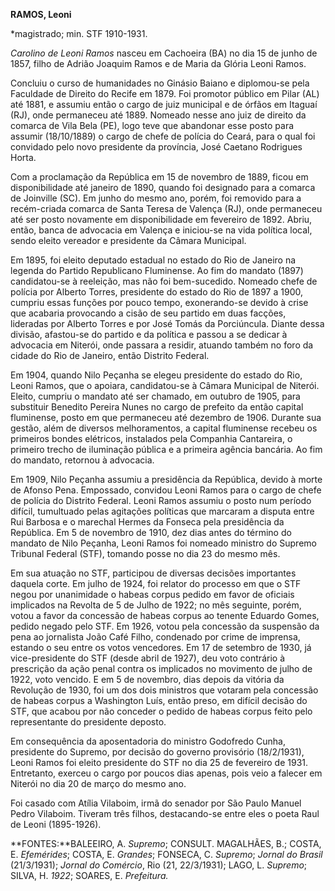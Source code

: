 **RAMOS, Leoni**

\*magistrado; min. STF 1910-1931.

*Carolino de Leoni Ramos* nasceu em Cachoeira (BA) no dia 15 de junho de
1857, filho de Adrião Joaquim Ramos e de Maria da Glória Leoni Ramos.

Concluiu o curso de humanidades no Ginásio Baiano e diplomou-se pela
Faculdade de Direito do Recife em 1879. Foi promotor público em Pilar
(AL) até 1881, e assumiu então o cargo de juiz municipal e de órfãos em
Itaguaí (RJ), onde permaneceu até 1889. Nomeado nesse ano juiz de
direito da comarca de Vila Bela (PE), logo teve que abandonar esse posto
para assumir (18/10/1889) o cargo de chefe de polícia do Ceará, para o
qual foi convidado pelo novo presidente da província, José Caetano
Rodrigues Horta.

Com a proclamação da República em 15 de novembro de 1889, ficou em
disponibilidade até janeiro de 1890, quando foi designado para a comarca
de Joinville (SC). Em junho do mesmo ano, porém, foi removido para a
recém-criada comarca de Santa Teresa de Valença (RJ), onde permaneceu
até ser posto novamente em disponibilidade em fevereiro de 1892. Abriu,
então, banca de advocacia em Valença e iniciou-se na vida política
local, sendo eleito vereador e presidente da Câmara Municipal.

Em 1895, foi eleito deputado estadual no estado do Rio de Janeiro na
legenda do Partido Republicano Fluminense. Ao fim do mandato (1897)
candidatou-se à reeleição, mas não foi bem-sucedido. Nomeado chefe de
polícia por Alberto Torres, presidente do estado do Rio de 1897 a 1900,
cumpriu essas funções por pouco tempo, exonerando-se devido à crise que
acabaria provocando a cisão de seu partido em duas facções, lideradas
por Alberto Torres e por José Tomás da Porciúncula. Diante dessa
divisão, afastou-se do partido e da política e passou a se dedicar à
advocacia em Niterói, onde passara a residir, atuando também no foro da
cidade do Rio de Janeiro, então Distrito Federal.

Em 1904, quando Nilo Peçanha se elegeu presidente do estado do Rio,
Leoni Ramos, que o apoiara, candidatou-se à Câmara Municipal de Niterói.
Eleito, cumpriu o mandato até ser chamado, em outubro de 1905, para
substituir Benedito Pereira Nunes no cargo de prefeito da então capital
fluminense, posto em que permaneceu até dezembro de 1906. Durante sua
gestão, além de diversos melhoramentos, a capital fluminense recebeu os
primeiros bondes elétricos, instalados pela Companhia Cantareira, o
primeiro trecho de iluminação pública e a primeira agência bancária. Ao
fim do mandato, retornou à advocacia.

Em 1909, Nilo Peçanha assumiu a presidência da República, devido à morte
de Afonso Pena. Empossado, convidou Leoni Ramos para o cargo de chefe de
polícia do Distrito Federal. Leoni Ramos assumiu o posto num período
difícil, tumultuado pelas agitações políticas que marcaram a disputa
entre Rui Barbosa e o marechal Hermes da Fonseca pela presidência da
República. Em 5 de novembro de 1910, dez dias antes do término do
mandato de Nilo Peçanha, Leoni Ramos foi nomeado ministro do Supremo
Tribunal Federal (STF), tomando posse no dia 23 do mesmo mês.

Em sua atuação no STF, participou de diversas decisões importantes
daquela corte. Em julho de 1924, foi relator do processo em que o STF
negou por unanimidade o habeas corpus pedido em favor de oficiais
implicados na Revolta de 5 de Julho de 1922; no mês seguinte, porém,
votou a favor da concessão de habeas corpus ao tenente Eduardo Gomes,
pedido negado pelo STF. Em 1926, votou pela concessão da suspensão da
pena ao jornalista João Café Filho, condenado por crime de imprensa,
estando o seu entre os votos vencedores. Em 17 de setembro de 1930, já
vice-presidente do STF (desde abril de 1927), deu voto contrário à
prescrição da ação penal contra os implicados no movimento de julho de
1922, voto vencido. E em 5 de novembro, dias depois da vitória da
Revolução de 1930, foi um dos dois ministros que votaram pela concessão
de habeas corpus a Washington Luís, então preso, em difícil decisão do
STF, que acabou por não conceder o pedido de habeas corpus feito pelo
representante do presidente deposto.

Em consequência da aposentadoria do ministro Godofredo Cunha, presidente
do Supremo, por decisão do governo provisório (18/2/1931), Leoni Ramos
foi eleito presidente do STF no dia 25 de fevereiro de 1931. Entretanto,
exerceu o cargo por poucos dias apenas, pois veio a falecer em Niterói
no dia 20 de março do mesmo ano.

Foi casado com Atília Vilaboim, irmã do senador por São Paulo Manuel
Pedro Vilaboim. Tiveram três filhos, destacando-se entre eles o poeta
Raul de Leoni (1895-1926).

**FONTES:**BALEEIRO, A. *Supremo*; CONSULT. MAGALHÃES, B.; COSTA, E.
*Efemérides*; COSTA, E. *Grandes*; FONSECA, C. *Supremo*; *Jornal do
Brasil* (21/3/1931); *Jornal do Comércio*, Rio (21, 22/3/1931); LAGO, L.
*Supremo*; SILVA, H. *1922*; SOARES, E. *Prefeitura.*
